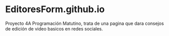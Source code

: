 # EditoresForm.github.io
Proyecto 4A Programación Matutino, trata de una pagina que dara consejos de edición de video basicos en redes sociales.
